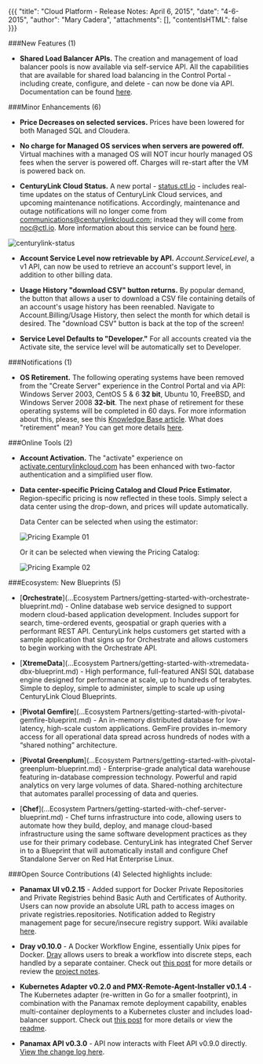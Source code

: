   {{{
  "title": "Cloud Platform - Release Notes: April 6, 2015",
  "date": "4-6-2015",
  "author": "Mary Cadera",
  "attachments": [],
  "contentIsHTML": false
}}}

###New Features (1)

* **Shared Load Balancer APIs.** The creation and management of load balancer pools is now available via self-service API. All the capabilities that are available for shared load balancing in the Control Portal - including create, configure, and delete - can now be done via API. Documentation can be found [here](https:./www.centurylinkcloud.com/api-docs/v2/#shared-load-balancers).

###Minor Enhancements (6)

* **Price Decreases on selected services.** Prices have been lowered for both Managed SQL and Cloudera.

* **No charge for Managed OS services when servers are powered off.** Virtual machines with a managed OS will NOT incur hourly managed OS fees when the server is powered off. Charges will re-start after the VM is powered back on.

* **CenturyLink Cloud Status.** A new portal - [status.ctl.io](http:./status.ctl.io) - includes real-time updates on the status of CenturyLink Cloud services, and upcoming maintenance notifications. Accordingly, maintenance and outage notifications will no longer come from communications@centurylinkcloud.com; instead they will come from noc@ctl.io. More information about this service can be found [here](../General/centurylink-cloud-status-faq.md).

![centurylink-status](...images/centurylink-status.png)

* **Account Service Level now retrievable by API.** *Account.ServiceLevel*, a v1 API, can now be used to retrieve an account's support level, in addition to other billing data.

* **Usage History "download CSV" button returns.** By popular demand, the button that allows a user to download a CSV file containing details of an account's usage history has been reenabled. Navigate to Account.Billing/Usage History, then select the month for which detail is desired. The "download CSV" button is back at the top of the screen!

* **Service Level Defaults to "Developer."** For all accounts created via the Activate site, the service level will be automatically set to Developer.

###Notifications (1)

* **OS Retirement.** The following operating systems have been removed from the "Create Server" experience in the Control Portal and via API: Windows Server 2003, CentOS 5 & 6 **32 bit**, Ubuntu 10, FreeBSD, and Windows Server 2008 **32-bit**. The next phase of retirement for these operating systems will be completed in 60 days. For more information about this, please, see this [Knowledge Base article](...Servers/operating-system-retirement-notice-feb-3-2015.md). What does "retirement" mean? You can get more details [here](../Servers/operating-system-template-retirement-policy.md).


###Online Tools (2)

* **Account Activation.** The "activate" experience on [activate.centurylinkcloud.com](https:./activate.centurylinkcloud.com) has been enhanced with two-factor authentication and a simplified user flow.

* **Data center-specific Pricing Catalog and Cloud Price Estimator.** Region-specific pricing is now reflected in these tools. Simply select a data center using the drop-down, and prices will update automatically.

  Data Center can be selected when using the estimator:

  ![Pricing Example 01](...images/pricing-example-01.png)

  Or it can be selected when viewing the Pricing Catalog:

  ![Pricing Example 02](...images/pricing-example-02.png)


###Ecosystem: New Blueprints (5)

* [**Orchestrate**](...Ecosystem Partners/getting-started-with-orchestrate-blueprint.md) - Online database web service designed to support modern cloud-based application development. Includes support for search, time-ordered events, geospatial or graph queries with a performant REST API. CenturyLink helps customers get started with a sample application that signs up for Orchestrate and allows customers to begin working with the Orchestrate API.

* [**XtremeData**](...Ecosystem Partners/getting-started-with-xtremedata-dbx-blueprint.md) - High performance, full-featured ANSI SQL database engine designed for performance at scale, up to hundreds of terabytes. Simple to deploy, simple to administer, simple to scale up using CenturyLink Cloud Blueprints.

* [**Pivotal Gemfire**](...Ecosystem Partners/getting-started-with-pivotal-gemfire-blueprint.md) - An in-memory distributed database for low-latency, high-scale custom applications. GemFire provides in-memory access for all operational data spread across hundreds of nodes with a “shared nothing” architecture.

* [**Pivotal Greenplum**](...Ecosystem Partners/getting-started-with-pivotal-greenplum-blueprint.md) - Enterprise-grade analytical data warehouse featuring in-database compression technology. Powerful and rapid analytics on very large volumes of data. Shared-nothing architecture that automates parallel processing of data and queries.

* [**Chef**](...Ecosystem Partners/getting-started-with-chef-server-blueprint.md) - Chef turns infrastructure into code, allowing users to automate how they build, deploy, and manage cloud-based infrastructure using the same software development practices as they use for their primary codebase. CenturyLink has integrated Chef Server in to a Blueprint that will automatically install and configure Chef Standalone Server on Red Hat Enterprise Linux.

###Open Source Contributions (4)
Selected highlights include:

* **Panamax UI v0.2.15** - Added support for Docker Private Repositories and Private Registries behind Basic Auth and Certificates of Authority. Users can now provide an absolute URL path to access images on private registries.repositories. Notification added to Registry management page for secure/insecure registry support. Wiki available [here]( https://github.com/CenturyLinkLabs/panamax-ui).

* **Dray v0.10.0** - A Docker Workflow Engine, essentially Unix pipes for Docker. [Dray](http:./dray.it) allows users to break a workflow into discrete steps, each handled by a separate container. Check out [this post](http://www.centurylinklabs.com/dray-docker-workflow-engine/) for more details or review the [project notes](https://github.com/CenturyLinkLabs/dray).

* **Kubernetes Adapter v0.2.0 and PMX-Remote-Agent-Installer v0.1.4** - The Kubernetes adapter (re-written in Go for a smaller footprint), in combination with the Panamax remote deployment capability, enables multi-container deployments to a Kubernetes cluster and includes load-balancer support. Check out [this post](http:./www.centurylinklabs.com/deploying-to-kubernetes-with-panamax/) for more details or view the [readme](https://github.com/CenturyLinkLabs/panamax-kubernetes-adapter-go).

* **Panamax API v0.3.0** - API now interacts with Fleet API v0.9.0 directly. [View the change log here](https:./github.com/CenturyLinkLabs/panamax-api/blob/master/CHANGELOG.md).
